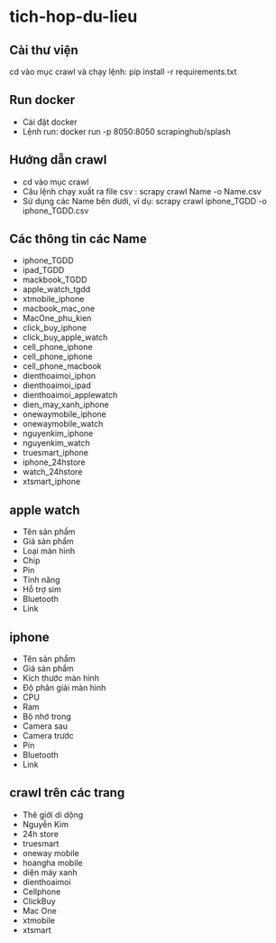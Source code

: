# tich-hop-du-lieu
## Cài thư viện
cd vào mục crawl và chạy lệnh: pip install -r requirements.txt
## Run docker
- Cài đặt docker
- Lệnh run: docker run -p 8050:8050 scrapinghub/splash
## Hướng dẫn crawl
- cd vào mục crawl
- Câu lệnh chạy xuất ra file csv : scrapy crawl Name -o Name.csv
- Sử dụng các Name bên dưới, ví dụ: scrapy crawl iphone_TGDD -o iphone_TGDD.csv
## Các thông tin các Name
- iphone_TGDD
- ipad_TGDD
- mackbook_TGDD
- apple_watch_tgdd
- xtmobile_iphone
- macbook_mac_one
- MacOne_phu_kien
- click_buy_iphone
- click_buy_apple_watch
- cell_phone_iphone
- cell_phone_iphone
- cell_phone_macbook
- dienthoaimoi_iphon
- dienthoaimoi_ipad
- dienthoaimoi_applewatch
- dien_may_xanh_iphone
- onewaymobile_iphone
- onewaymobile_watch
- nguyenkim_iphone
- nguyenkim_watch
- truesmart_iphone
- iphone_24hstore
- watch_24hstore  
- xtsmart_iphone


## apple watch
- Tên sản phẩm
- Giá sản phẩm
- Loại màn hình
- Chip
- Pin
- Tính năng
- Hỗ trợ sim
- Bluetooth
- Link

## iphone
- Tên sản phẩm
- Giá sản phẩm
- Kích thước màn hình
- Độ phân giải màn hình
- CPU
- Ram
- Bộ nhớ trong
- Camera sau
- Camera trước
- Pin
- Bluetooth
- Link

## crawl trên các trang
- Thê giới di dộng
- Nguyễn Kim
- 24h store
- truesmart
- oneway mobile
- hoangha mobile
- diện máy xanh
- dienthoaimoi
- Cellphone
- ClickBuy
- Mac One
- xtmobile
- xtsmart